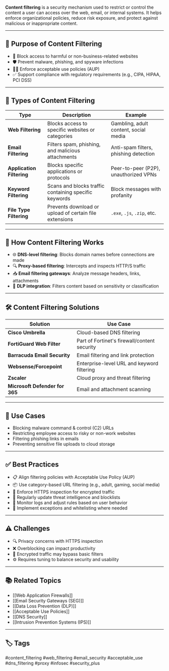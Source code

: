 **Content filtering** is a security mechanism used to restrict or control the content a user can access over the web, email, or internal systems. It helps enforce organizational policies, reduce risk exposure, and protect against malicious or inappropriate content.

---

## 🎯 Purpose of Content Filtering

- 🚫 Block access to harmful or non-business-related websites
- 🛡️ Prevent malware, phishing, and spyware infections
- 🧑‍⚖️ Enforce acceptable use policies (AUP)
- ✅ Support compliance with regulatory requirements (e.g., CIPA, HIPAA, PCI DSS)

---

## 🧱 Types of Content Filtering

| Type                  | Description                                                | Example                              |
|------------------------|------------------------------------------------------------|--------------------------------------|
| **Web Filtering**       | Blocks access to specific websites or categories           | Gambling, adult content, social media |
| **Email Filtering**     | Filters spam, phishing, and malicious attachments          | Anti-spam filters, phishing detection |
| **Application Filtering** | Blocks specific applications or protocols                | Peer-to-peer (P2P), unauthorized VPNs |
| **Keyword Filtering**   | Scans and blocks traffic containing specific keywords       | Block messages with profanity         |
| **File Type Filtering** | Prevents download or upload of certain file extensions      | `.exe`, `.js`, `.zip`, etc.          |

---

## 🧠 How Content Filtering Works

- 🌐 **DNS-level filtering**: Blocks domain names before connections are made
- 🔍 **Proxy-based filtering**: Intercepts and inspects HTTP/S traffic
- 📥 **Email filtering gateways**: Analyze message headers, links, attachments
- 🧬 **DLP integration**: Filters content based on sensitivity or classification

---

## 🛠 Content Filtering Solutions

| Solution                | Use Case                                     |
|--------------------------|----------------------------------------------|
| **Cisco Umbrella**       | Cloud-based DNS filtering                    |
| **FortiGuard Web Filter**| Part of Fortinet's firewall/content security |
| **Barracuda Email Security** | Email filtering and link protection         |
| **Websense/Forcepoint**  | Enterprise-level URL and keyword filtering   |
| **Zscaler**              | Cloud proxy and threat filtering             |
| **Microsoft Defender for 365** | Email and attachment scanning             |

---

## 🔐 Use Cases

- Blocking malware command & control (C2) URLs
- Restricting employee access to risky or non-work websites
- Filtering phishing links in emails
- Preventing sensitive file uploads to cloud storage

---

## ✅ Best Practices

- 📋 Align filtering policies with Acceptable Use Policy (AUP)
- 📦 Use category-based URL filtering (e.g., adult, gaming, social media)
- 🔐 Enforce HTTPS inspection for encrypted traffic
- 🔄 Regularly update threat intelligence and blocklists
- 🧾 Monitor logs and adjust rules based on user behavior
- 🎯 Implement exceptions and whitelisting where needed

---

## ⚠️ Challenges

- 🔍 Privacy concerns with HTTPS inspection
- ❌ Overblocking can impact productivity
- 💬 Encrypted traffic may bypass basic filters
- ⚙️ Requires tuning to balance security and usability

---

## 📚 Related Topics

- [[Web Application Firewalls]]
- [[Email Security Gateways (SEG)]]
- [[Data Loss Prevention (DLP)]]
- [[Acceptable Use Policies]]
- [[DNS Security]]
- [[Intrusion Prevention Systems (IPS)]]

---

## 🏷 Tags

#content_filtering #web_filtering #email_security #acceptable_use #dns_filtering #proxy #infosec #security_plus
